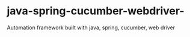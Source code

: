 # java-spring-cucumber-webdriver-
Automation framework built with java, spring, cucumber, web driver

